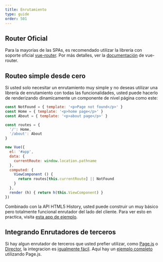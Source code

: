 ```yaml
---
title: Enrutamiento
type: guide
order: 501
---
```


## Router Oficial

Para la mayorias de las SPAs, es recomendado utilizar la librería con soporte oficial [vue-router](https://github.com/vuejs/vue-router). Por más detalles, ver la [documentación](https://router.vuejs.org/) de vue-router.

## Routeo simple desde cero

Si usted solo necesitar un enrutamiento muy simple y no deseas utilizar una librería de enrutamiento con todas las funcionalidades, usted puede hacerlo de renderizando dinamicamente un componente de nivel página como este:

``` js
const NotFound = { template: '<p>Page not found</p>' }
const Home = { template: '<p>home page</p>' }
const About = { template: '<p>about page</p>' }

const routes = {
  '/': Home,
  '/about': About
}

new Vue({
  el: '#app',
  data: {
    currentRoute: window.location.pathname
  },
  computed: {
    ViewComponent () {
      return routes[this.currentRoute] || NotFound
    }
  },
  render (h) { return h(this.ViewComponent) }
})
```

Combinado con la API HTML5 History, usted puede construir un muy básico pero totalmente funcional enrutador del lado del cliente. Para ver esto en practica, visita [esta app de ejemplo](https://github.com/chrisvfritz/vue-2.0-simple-routing-example).

## Integrando Enrutadores de terceros

Si hay algun enrutador de terceros que usted prefier utilizar, como [Page.js](https://github.com/visionmedia/page.js) o [Director](https://github.com/flatiron/director), la integracion es [igualmente fácil](https://github.com/chrisvfritz/vue-2.0-simple-routing-example/compare/master...pagejs). Aquí hay un [ejemplo completo](https://github.com/chrisvfritz/vue-2.0-simple-routing-example/tree/pagejs) utilizando Page.js.

